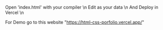 Open 'index.html' with your compiler \n
Edit as your data \n
And Deploy in Vercel \n

For Demo go to this website "https://html-css-porfolio.vercel.app/"

